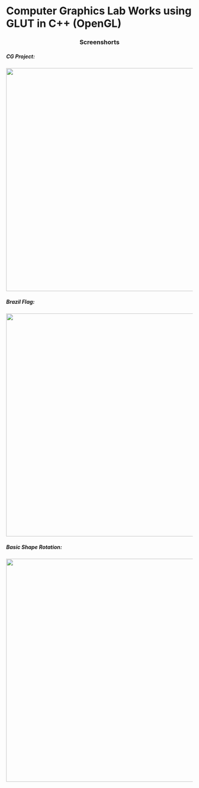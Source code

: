 # Computer Graphics Lab Works using GLUT in C++ (OpenGL)

<h3 align=center> Screenshorts</h3>

##### CG Project:

<img src="https://user-images.githubusercontent.com/48239104/204681494-377747d5-6f85-4eac-b08b-23734f90c08f.png" width="600"/>

##### Brazil Flag:

<img src="https://user-images.githubusercontent.com/48239104/204682518-4d9b7f2a-64ab-4a31-aedc-85efc1b70170.png" width="600"/>

##### Basic Shape Rotation:

<img src="https://user-images.githubusercontent.com/48239104/204683121-ee5bdb52-bb7e-4c15-8dc4-a04044556f5b.png" width="600"/>
